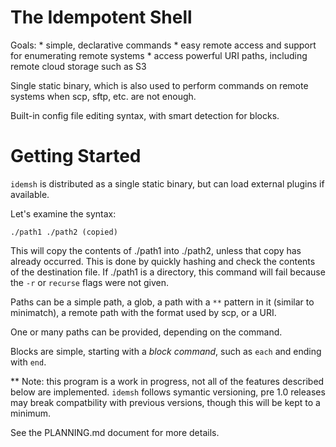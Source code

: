 
The Idempotent Shell
=================

Goals:
    * simple, declarative commands
    * easy remote access and support for enumerating remote systems
    * access powerful URI paths, including remote cloud storage such as S3

Single static binary, which is also used to perform commands on remote systems when scp, sftp, etc. are not enough.

Built-in config file editing syntax, with smart detection for blocks.

# Getting Started

`idemsh` is distributed as a single static binary, but can load external plugins if available.

Let's examine the syntax:

    ./path1 ./path2 (copied)

This will copy the contents of ./path1 into ./path2, unless that copy has already occurred. This is done by quickly hashing and check the contents of the destination file. If ./path1 is a directory, this command will fail because the `-r` or `recurse` flags were not given.

Paths can be a simple path, a glob, a path with a `**` pattern in it (similar to minimatch), a remote path with the format used by scp, or a URI.

One or many paths can be provided, depending on the command.

Blocks are simple, starting with a _block command_, such as `each` and ending with `end`.

** Note: this program is a work in progress, not all of the features described below are implemented. `idemsh` follows symantic versioning, pre 1.0 releases may break compatbility with previous versions, though this will be kept to a minimum.

See the PLANNING.md document for more details.
